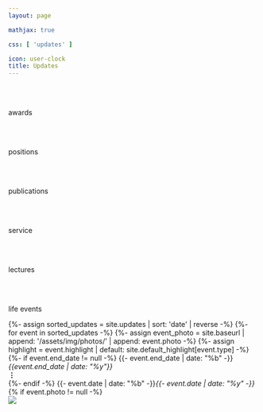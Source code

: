 ```yaml
---
layout: page

mathjax: true

css: [ 'updates' ]

icon: user-clock
title: Updates
---
```


<div class='categories'>
  <div class='cat type-award'>
    &nbsp;
    <i class='color-more-faded fas fa-fw fa-trophy'></i>
    &nbsp;
    <p class='visible-at-small'><br>awards</p>
  </div>
  <div class='cat type-position'>
    &nbsp;
    <i class='color-more-faded fas fa-fw fa-business-time'></i>
    &nbsp;
    <p class='visible-at-small'><br>positions</p>
  </div>
  <div class='cat type-publication'>
    &nbsp;
    <i class='color-more-faded fas fa-fw fa-file-invoice'></i>
    &nbsp;
    <p class='visible-at-small'><br>publications</p>
  </div>
  <div class='cat type-service'>
    &nbsp;
    <i class='color-more-faded fas fa-fw fa-hands-helping'></i>
    &nbsp;
    <p class='visible-at-small'><br>service</p>
  </div>
  <div class='cat type-lecture'>
    &nbsp;
    <i class='color-more-faded fas fa-fw fa-microphone-alt'></i>
    &nbsp;
    <p class='visible-at-small'><br>lectures</p>
  </div>
  <div class='cat type-life_event'>
    &nbsp;
    <i class='color-more-faded fas fa-fw fa-cake-candles'></i>
    &nbsp;
    <p class='visible-at-small'><br>life events</p>
  </div>
</div>

<div class='events'>
{%- assign sorted_updates = site.updates | sort: 'date' | reverse -%}
{%- for event in sorted_updates -%}
  {%- assign event_photo = site.baseurl | append: '/assets/img/photos/' | append: event.photo -%}
  {%- assign highlight = event.highlight | default: site.default_highlight[event.type] -%}
  <div class='pure-g event type-{{- event.type -}}'>
    <div class='pure-u-1-8 pure-u-sm-1-12 event-date'>
      {%- if event.end_date != null -%}
        {{- event.end_date | date: "%b" -}}<i>{{event.end_date | date: "%y"}}</i><br><b>&vellip;</b><br>
      {%- endif -%}
      {{- event.date | date: "%b" -}}<i>{{- event.date | date: "%y" -}}</i>
    </div>
    <div class='pure-u-1-12 event-icon color-more-faded {% if highlight -%} color-{{- highlight -}} {%- endif %}'>
      <i class='fas fa-fw fa-{{ event.icon | default: site.default_icon[event.type] }}'></i>
    </div>
    <div class='pure-u-19-24 pure-u-sm-5-6 event-description'>
      {% if event.photo != null -%}
        <div class='visible-at-medium float-right-medium' style='height:100%'>
          <a class='photo-box' href='{{event_photo}}'><img src='{{event_photo}}'/></a>
        </div>
      {%- endif %}
      <span class='heading'>{%- include tools/text_process.md data=event.headline -%}</span>
      {% if event.location != null -%}<div class='event-location'>(&hairsp;{{- event.location -}}&hairsp;)</div>{%- endif %}
      <p>
        {% include tools/text_process.md data=event.content %}
        {%- if event.type == "publication" and event.publink -%}
          {%- assign publink = site.baseurl | append: '/publications/' | append: event.publink -%}
          {%- for pub in site.publications -%}
            {%- if pub.id == publink and pub.tweet %}
              <blockquote class='tweet'>{% include tools/text_process.md data=pub.tweet para=true %}</blockquote>
            {%- endif %}
          {%- endfor %}
        {%- endif -%}
        {% if event.photo != null -%}
          <br>
          <a class='hidden-at-medium' href='{{event_photo}}'><img src='{{event_photo}}'/></a>
        {%- endif %}
      </p>
    </div>
  </div>
{%- endfor -%}
</div>

<script>
  var events_container = document.getElementsByClassName('events')[0];

  function select(cat) {
    setTimeout(function() {
      Array.prototype.forEach.call(document.getElementsByClassName('event'), function(e) {
        if(typeof cat === 'undefined' || e.classList.contains(cat)) {
          e.style.display = 'flex';
        } else {
          e.style.display = 'none';
        }
      });
      events_container.style.opacity = 1;
    }, 150);
  }

  Array.prototype.forEach.call(document.getElementsByClassName('cat'), function(cat) {
    cat.onclick = function(){
      events_container.style.opacity = 0;
      if(cat.classList.contains('selected')) {
        cat.classList.remove('selected');
        select();
      } else {
        Array.prototype.forEach.call(document.getElementsByClassName('cat'),
                                     cat => cat.classList.remove('selected'));
        class_cat = Array.from(cat.classList).filter(c => c.startsWith('type-'))[0];
        cat.classList.add('selected');
        select(class_cat);
      }
    };
  });
</script>